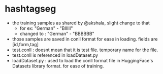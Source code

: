 # hashtagseg

- the training samples as shared by @akshala, slight change to that
  - for ex: "German" - "BIIIII"
  - changed to : "German" - "BBBBBB"
- those samples are saved in conll format for ease in loading. fields are [id,form,tag]
- test.conll : doesnt mean that it is test file. temporary name for the file. 
- test.conll is referenced in loadDataset.py
- loadDataset.py : used to load the conll format file in HuggingFace's Datasets library format. for ease of training. 

